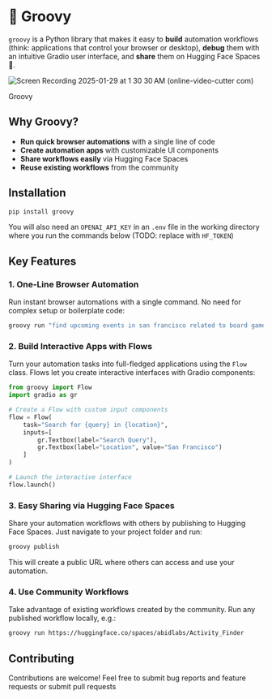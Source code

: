# 🕺 Groovy

`groovy` is a Python library that makes it easy to **build** automation workflows (think: applications that control your browser or desktop), **debug** them with an intuitive Gradio user interface, and **share** them on Hugging Face Spaces 🤗.

![Screen Recording 2025-01-29 at 1 30 30 AM (online-video-cutter com)](https://github.com/user-attachments/assets/6cb171cd-9a8a-41e2-927c-badf694595d4)

Groovy 

## Why Groovy?

- **Run quick browser automations** with a single line of code
- **Create automation apps** with customizable UI components
- **Share workflows easily** via Hugging Face Spaces
- **Reuse existing workflows** from the community

## Installation

```bash
pip install groovy
```

You will also need an `OPENAI_API_KEY` in an `.env` file in the working directory where you run the commands below (TODO: replace with `HF_TOKEN`)

## Key Features

### 1. One-Line Browser Automation

Run instant browser automations with a single command. No need for complex setup or boilerplate code:

```python
groovy run "find upcoming events in san francisco related to board games"
```

### 2. Build Interactive Apps with Flows

Turn your automation tasks into full-fledged applications using the `Flow` class. Flows let you create interactive interfaces with Gradio components:

```python
from groovy import Flow
import gradio as gr

# Create a Flow with custom input components
flow = Flow(
    task="Search for {query} in {location}",
    inputs=[
        gr.Textbox(label="Search Query"),
        gr.Textbox(label="Location", value="San Francisco")
    ]
)

# Launch the interactive interface
flow.launch()
```

### 3. Easy Sharing via Hugging Face Spaces

Share your automation workflows with others by publishing to Hugging Face Spaces. Just navigate to your project folder and run:

```bash
groovy publish
```

This will create a public URL where others can access and use your automation.

### 4. Use Community Workflows

Take advantage of existing workflows created by the community. Run any published workflow locally, e.g.:

```bash
groovy run https://huggingface.co/spaces/abidlabs/Activity_Finder
```


## Contributing

Contributions are welcome! Feel free to submit bug reports and feature requests or submit pull requests
